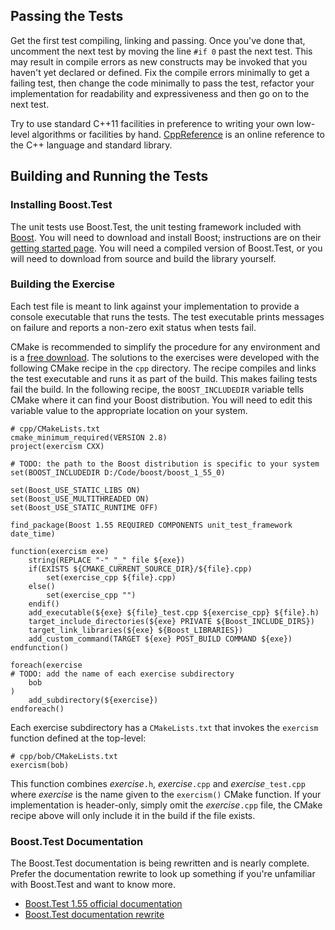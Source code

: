 ## Passing the Tests

Get the first test compiling, linking and passing.  Once you've done that,
uncomment the next test by moving the line `#if 0` past the next test.
This may result in compile errors as new constructs may be invoked that
you haven't yet declared or defined.  Fix the compile errors minimally
to get a failing test, then change the code minimally to pass the test,
refactor your implementation for readability and expressiveness and then
go on to the next test.

Try to use standard C++11 facilities in preference to writing your own
low-level algorithms or facilities by hand.  [CppReference](http://en.cppreference.com/)
is an online reference to the C++ language and standard library.

## Building and Running the Tests

### Installing Boost.Test

The unit tests use Boost.Test, the unit testing framework included with
[Boost](http://www.boost.org/index.html).  You will need to download and
install Boost; instructions are on their
[getting started page](http://www.boost.org/doc/libs/release/more/getting_started/index.html).
You will need a compiled version of Boost.Test, or you will need to download
from source and build the library yourself.

### Building the Exercise

Each test file is meant to link against your implementation to provide a
console executable that runs the tests.  The test executable prints messages
on failure and reports a non-zero exit status when tests fail.

CMake is recommended to simplify the procedure for any environment and is
a [free download](http://www.cmake.org/).
The solutions to the exercises were developed with the following CMake recipe in the
`cpp` directory.  The recipe compiles and links the test executable and
runs it as part of the build.  This makes failing tests fail the build.  In
the following recipe, the `BOOST_INCLUDEDIR` variable tells CMake where it
can find your Boost distribution.  You will need to edit this variable
value to the appropriate location on your system.

```
# cpp/CMakeLists.txt
cmake_minimum_required(VERSION 2.8)
project(exercism CXX)

# TODO: the path to the Boost distribution is specific to your system
set(BOOST_INCLUDEDIR D:/Code/boost/boost_1_55_0)

set(Boost_USE_STATIC_LIBS ON)
set(Boost_USE_MULTITHREADED ON)
set(Boost_USE_STATIC_RUNTIME OFF)

find_package(Boost 1.55 REQUIRED COMPONENTS unit_test_framework date_time)

function(exercism exe)
    string(REPLACE "-" "_" file ${exe})
    if(EXISTS ${CMAKE_CURRENT_SOURCE_DIR}/${file}.cpp)
        set(exercise_cpp ${file}.cpp)
    else()
        set(exercise_cpp "")
    endif()
    add_executable(${exe} ${file}_test.cpp ${exercise_cpp} ${file}.h)
    target_include_directories(${exe} PRIVATE ${Boost_INCLUDE_DIRS})
    target_link_libraries(${exe} ${Boost_LIBRARIES})
    add_custom_command(TARGET ${exe} POST_BUILD COMMAND ${exe})
endfunction()

foreach(exercise
# TODO: add the name of each exercise subdirectory
    bob
)
    add_subdirectory(${exercise})
endforeach()
```

Each exercise subdirectory has a `CMakeLists.txt` that invokes the `exercism`
function defined at the top-level:

```
# cpp/bob/CMakeLists.txt
exercism(bob)
```

This function combines *exercise*`.h`, *exercise*`.cpp` and *exercise*`_test.cpp`
where *exercise* is the name given to the `exercism()` CMake function.  If your
implementation is header-only, simply omit the *exercise*`.cpp` file, the CMake
recipe above will only include it in the build if the file exists.

### Boost.Test Documentation

The Boost.Test documentation is being rewritten and is nearly complete.
Prefer the documentation rewrite to look up something if you're unfamiliar
with Boost.Test and want to know more.
* [Boost.Test 1.55 official documentation](http://www.boost.org/doc/libs/1_55_0/libs/test/doc/html/index.html)
* [Boost.Test documentation rewrite](http://user.xmission.com/~legalize/boost.test/)
